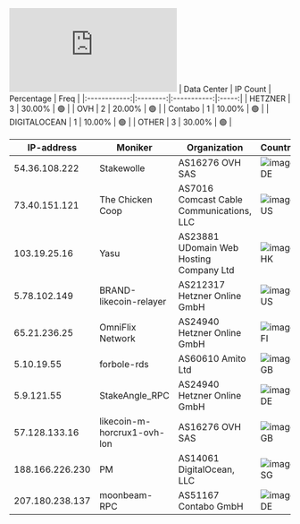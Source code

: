 ![Diagramm](https://github.com/obajay/StateSync-snapshots/blob/main/Projects/Likecoin/1/README.md)
| Data Center | IP Count | Percentage | Freq |
|:------------:|:--------:|:-----------:|:-----:|
| HETZNER | 3 | 30.00% | 🟢 |
| OVH | 2 | 20.00% | 🟢 |
| Contabo | 1 | 10.00% | 🟢 |
| DIGITALOCEAN | 1 | 10.00% | 🟢 |
| OTHER | 3 | 30.00% | 🟢 |

<!-- START_TABLE -->
| IP-address | Moniker | Organization | Country | City |
|-------------|---------|---------------|---------|------|
| 54.36.108.222 | Stakewolle | AS16276 OVH SAS | ![image](https://raw.githubusercontent.com/madebybowtie/FlagKit/master/Assets/SVG/DE.svg) DE | Frankfurt am Main |
| 73.40.151.121 | The Chicken Coop | AS7016 Comcast Cable Communications, LLC | ![image](https://raw.githubusercontent.com/obajay/FlagKit/master/Assets/SVG/US.svg) US | New Kensington |
| 103.19.25.16 | Yasu | AS23881 UDomain Web Hosting Company Ltd | ![image](https://raw.githubusercontent.com/obajay/FlagKit/master/Assets/SVG/HK.svg) HK | Hong Kong |
| 5.78.102.149 | BRAND-likecoin-relayer | AS212317 Hetzner Online GmbH | ![image](https://raw.githubusercontent.com/obajay/FlagKit/master/Assets/SVG/US.svg) US | Hillsboro |
| 65.21.236.25 | OmniFlix Network | AS24940 Hetzner Online GmbH | ![image](https://raw.githubusercontent.com/obajay/FlagKit/master/Assets/SVG/FI.svg) FI | Helsinki |
| 5.10.19.55 | forbole-rds | AS60610 Amito Ltd | ![image](https://raw.githubusercontent.com/obajay/FlagKit/master/Assets/SVG/GB.svg) GB | Mitcham |
| 5.9.121.55 | StakeAngle_RPC | AS24940 Hetzner Online GmbH | ![image](https://raw.githubusercontent.com/madebybowtie/FlagKit/master/Assets/SVG/DE.svg) DE | Falkenstein |
| 57.128.133.16 | likecoin-m-horcrux1-ovh-lon | AS16276 OVH SAS | ![image](https://raw.githubusercontent.com/obajay/FlagKit/master/Assets/SVG/GB.svg) GB | London |
| 188.166.226.230 | PM | AS14061 DigitalOcean, LLC | ![image](https://raw.githubusercontent.com/obajay/FlagKit/master/Assets/SVG/SG.svg) SG | Singapore |
| 207.180.238.137 | moonbeam-RPC | AS51167 Contabo GmbH | ![image](https://raw.githubusercontent.com/madebybowtie/FlagKit/master/Assets/SVG/DE.svg) DE | Eriskirch |

<!-- END_TABLE -->